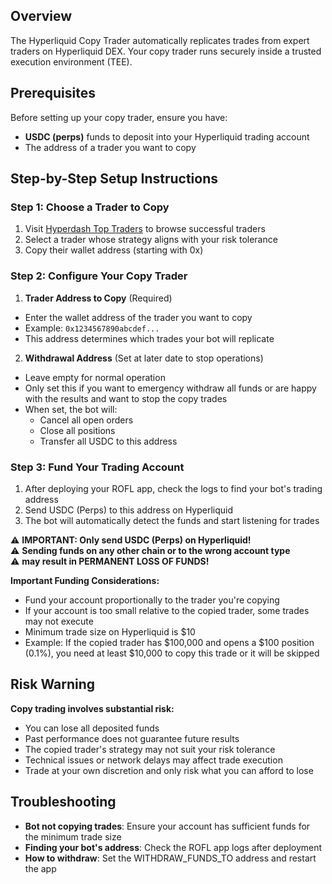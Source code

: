 ## Overview

The Hyperliquid Copy Trader automatically replicates trades from expert traders on Hyperliquid DEX. Your copy trader runs securely inside a trusted execution environment (TEE).

## Prerequisites

Before setting up your copy trader, ensure you have:
- **USDC (perps)** funds to deposit into your Hyperliquid trading account
- The address of a trader you want to copy

## Step-by-Step Setup Instructions

### Step 1: Choose a Trader to Copy

1. Visit [Hyperdash Top Traders](https://hyperdash.info/top-traders) to browse successful traders
2. Select a trader whose strategy aligns with your risk tolerance
3. Copy their wallet address (starting with 0x)

### Step 2: Configure Your Copy Trader

1. **Trader Address to Copy** (Required)
  - Enter the wallet address of the trader you want to copy
  - Example: `0x1234567890abcdef...`
  - This address determines which trades your bot will replicate

2. **Withdrawal Address** (Set at later date to stop operations)
  - Leave empty for normal operation
  - Only set this if you want to emergency withdraw all funds or are happy with the results and want to stop the copy trades
  - When set, the bot will:
    - Cancel all open orders
    - Close all positions
    - Transfer all USDC to this address

### Step 3: Fund Your Trading Account

1. After deploying your ROFL app, check the logs to find your bot's trading address
2. Send USDC (Perps) to this address on Hyperliquid
3. The bot will automatically detect the funds and start listening for trades

⚠️  **IMPORTANT: Only send USDC (Perps) on Hyperliquid!**  
⚠️  **Sending funds on any other chain or to the wrong account type**  
⚠️  **may result in PERMANENT LOSS OF FUNDS!**

**Important Funding Considerations:**
- Fund your account proportionally to the trader you're copying
- If your account is too small relative to the copied trader, some trades may not execute
- Minimum trade size on Hyperliquid is $10
- Example: If the copied trader has $100,000 and opens a $100 position (0.1%), you need at least $10,000 to copy this trade or it will be skipped
  
## Risk Warning

**Copy trading involves substantial risk:**
- You can lose all deposited funds
- Past performance does not guarantee future results
- The copied trader's strategy may not suit your risk tolerance
- Technical issues or network delays may affect trade execution
- Trade at your own discretion and only risk what you can afford to lose

## Troubleshooting

- **Bot not copying trades**: Ensure your account has sufficient funds for the minimum trade size
- **Finding your bot's address**: Check the ROFL app logs after deployment
- **How to withdraw**: Set the WITHDRAW_FUNDS_TO address and restart the app
